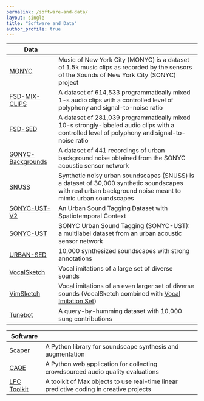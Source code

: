 ```yaml
---
permalink: /software-and-data/
layout: single
title: "Software and Data"
author_profile: true
---
```


| Data | |
|-|:-
| <a href="https://magdalenafuentes.github.io/monyc/">MONYC</a> | Music of New York City (MONYC) is a dataset of 1.5k music clips as recorded by the sensors of the Sounds of New York City (SONYC) project
| <a href="https://doi.org/10.5281/zenodo.5574135">FSD-MIX-CLIPS</a> | A dataset of 614,533 programmatically mixed 1-s audio clips with a controlled level of polyphony and signal-to-noise ratio
| <a href="https://doi.org/10.5281/zenodo.5574135">FSD-SED</a> | A dataset of 281,039 programmatically mixed 10-s strongly-labeled audio clips with a controlled level of polyphony and signal-to-noise ratio
| <a href="https://doi.org/10.5281/zenodo.5129078">SONYC-Backgrounds</a> | A dataset of 441 recordings of urban background noise obtained from the SONYC acoustic sensor network
| <a href="https://doi.org/10.5281/zenodo.5123372">SNUSS</a> | Synthetic noisy urban soundscapes (SNUSS) is a dataset of 30,000 synthetic soundscapes with real urban background noise meant to mimic urban soundscapes
| <a href="https://doi.org/10.5281/zenodo.3966543">SONYC-UST-V2</a> | An Urban Sound Tagging Dataset with Spatiotemporal Context
| <a href="https://doi.org/10.5281/zenodo.3693077">SONYC-UST</a> | SONYC Urban Sound Tagging (SONYC-UST): a multilabel dataset from an urban acoustic sensor network 
| <a href="http://urbansed.weebly.com/">URBAN-SED</a> | 10,000 synthesized soundscapes with strong annotations
| <a href="https://doi.org/10.5281/zenodo.1251982">VocalSketch</a> | Vocal imitations of a large set of diverse sounds
| <a href="https://doi.org/10.5281/zenodo.2596911">VimSketch</a> | Vocal imitations of an even larger set of diverse sounds (VocalSketch combined with <a href="https://doi.org/10.5281/zenodo.1340763">Vocal Imitation Set</a>)
| <a href="https://interactiveaudiolab.github.io/resources/datasets/tunebot.html">Tunebot</a> | A query-by-humming dataset with 10,000 sung contributions

| Software | |
|-|:-
| <a href="https://github.com/justinsalamon/scaper">Scaper</a> | A Python library for soundscape synthesis and augmentation
| <a href="https://github.com/interactiveaudiolab/caqe">CAQE</a> | A Python web application for collecting crowdsourced audio quality evaluations
| <a href="https://github.com/mcartwright/LPC-Toolkit">LPC Toolkit</a> | A toolkit of Max objects to use real-time linear predictive coding in creative projects